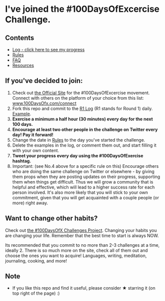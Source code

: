 # I've joined the #100DaysOfExcercise Challenge.

## Contents
* [Log - click here to see my progress](r3-log.md)
* [Rules](rules.md)
* [FAQ](FAQ.md)
* [Resources](resources.md)

## If you've decided to join:
1. Check out [the Official Site](http://100daysofx.com/) for the #100DaysOfExcercise movement. Connect with others on the platform of your choice from this list: www.100DaysOfx.com/connect 
2. Fork this repo and commit to the [R1 Log](r1-log.md) (R1 stands for Round 1) daily. [Example](https://github.com/Kallaway/100-days-kallaway-log).
3. **Exercise a minimum a half hour (30 minutes) every day for the next 100 days.**
4. **Encourage at least two other people in the challenge on Twitter every day! Pay it forward!**
5. Change the date in [Rules](rules.md) to the day you've started the challenge.
6. Delete the examples in the log, or comment them out, and start filling it with your own content.
7. **Tweet your progress every day using the #100DaysOfExercise hashtag.**
9. Important: (see No.4 above for a specific rule on this) Encourage others who are doing the same challenge on Twitter or elsewhere - by giving them props when they are posting updates on their progress, supporting them when things get difficult. Thus we will grow a community that is helpful and effective, which will lead to a higher success rate for each person involved. It's also more likely that you will stick to your own commitment, given that you will get acquainted with a couple people (or more) right away.

## Want to change other habits? 
Check out [the #100DaysOfX Challenges Project](http://100daysofx.com/). Changing your habits you are changing your life. Remember that the best time to start is always NOW.

Its recommended that you commit to no more than 2-3 challenges at a time, ideally 2.  There is so much more on the site, check all of them out and choose the ones you want to acquire! Languages, writing, meditation, journaling, cooking, and more! 

## Note
* If you like this repo and find it useful, please consider &#9733; starring it (on top right of the page) :)
